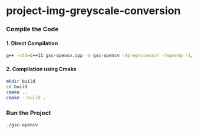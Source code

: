 # project-img-greyscale-conversion

### Compile the Code
#### 1. Direct Compilation
```zsh
g++ -std=c++11 gsc-opencv.cpp -o gsc-opencv -Xpreprocessor -fopenmp -I/opt/homebrew/include/opencv4 -L/opt/homebrew/Cellar/opencv/4.9.0_9/lib -I/opt/homebrew/Cellar/libomp/18.1.6/include -L/opt/homebrew/Cellar/libomp/18.1.6/lib -lopencv_core -lopencv_imgcodecs -lopencv_highgui -lomp
```
#### 2. Compilation using Cmake
```zsh
mkdir build
cd build
cmake ..
cmake --build .
```

### Run the Project
```zsh
./gsc-opencv
```
